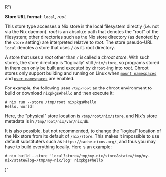 R"(

**Store URL format**: `local`, *root*

This store type accesses a Nix store in the local filesystem directly
(i.e. not via the Nix daemon). *root* is an absolute path that denotes
the "root" of the filesystem; other directories such as the Nix store
directory (as denoted by the `store` setting) are interpreted relative
to *root*. The store pseudo-URL `local` denotes a store that uses `/`
as its root directory.

A store that uses a *root* other than `/` is called a *chroot
store*. With such stores, the store directory is "logically" still
`/nix/store`, so programs stored in them can only be built and
executed by `chroot`-ing into *root*. Chroot stores only support
building and running on Linux when [`mount namespaces`](https://man7.org/linux/man-pages/man7/mount_namespaces.7.html) and [`user namespaces`](https://man7.org/linux/man-pages/man7/user_namespaces.7.html) are
enabled.

For example, the following uses `/tmp/root` as the chroot environment
to build or download `nixpkgs#hello` and then execute it:

```console
# nix run --store /tmp/root nixpkgs#hello
Hello, world!
```

Here, the "physical" store location is `/tmp/root/nix/store`, and
Nix's store metadata is in `/tmp/root/nix/var/nix/db`.

It is also possible, but not recommended, to change the "logical"
location of the Nix store from its default of `/nix/store`. This makes
it impossible to use default substituters such as
`https://cache.nixos.org/`, and thus you may have to build everything
locally. Here is an example:

```console
# nix build --store 'local?store=/tmp/my-nix/store&state=/tmp/my-nix/state&log=/tmp/my-nix/log' nixpkgs#hello
```

)"
